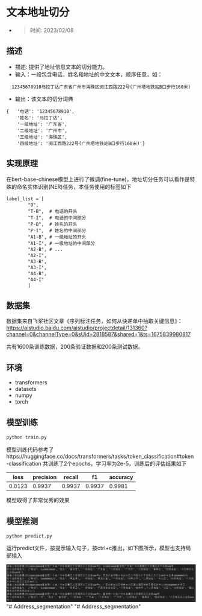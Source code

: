# 文本地址切分
- > 时间: 2023/02/08
  
## 描述
- 描述: 提供了地址信息文本的切分能力。
- 输入：一段包含电话，姓名和地址的中文文本，顺序任意，如：
```
  12345678910马拉丁达广东省广州市海珠区阅江西路222号(广州塔地铁站B口步行160米)
```
- 输出：该文本的切分词典
```
{   '电话': '12345678910', 
    '姓名': '马拉丁达', 
    '一级地址': '广东省', 
    '二级地址': '广州市', 
    '三级地址': '海珠区', 
    '四级地址': '阅江西路222号(广州塔地铁站B口步行160米)'}
```

## 实现原理
在bert-base-chinese模型上进行了微调(fine-tune)，地址切分任务可以看作是特殊的命名实体识别(NER)任务，本任务使用的标签如下
```
label_list = [
        "O", 
        "T-B",  # 电话的开头
        "T-I",  # 电话的中间部分
        "P-B",  # 姓名的开头
        "P-I",  # 姓名的中间部分
        "A1-B", # 一级地址的开头
        "A1-I", # 一级地址的中间部分
        "A2-B", # ...
        "A2-I",
        "A3-B",
        "A3-I",
        "A4-B",
        "A4-I"
        ]
```

## 数据集
数据集来自飞桨社区文章《序列标注任务，如何从快递单中抽取关键信息》：https://aistudio.baidu.com/aistudio/projectdetail/131360?channel=0&channelType=0&sUid=2818587&shared=1&ts=1675839980817

共有1600条训练数据，200条验证数据和200条测试数据。

## 环境
- transformers
- datasets
- numpy
- torch
## 模型训练
```python
python train.py
```
模型训练代码参考了https://huggingface.co/docs/transformers/tasks/token_classification#token-classification
共训练了2个epochs，学习率为2e-5，训练后的评估结果如下

|loss|precision|recall|f1|accuracy|
|-----|-----|-----|-----|-----|
|0.0123|0.9937|0.9937|0.9937|0.9981|

模型取得了非常优秀的效果

## 模型推测
```
python predict.py
```
运行predict文件，按提示输入句子，按ctrl+c推出，如下图所示，模型也支持局部输入

![f1](figure1.png)"# Address_segmentation" 
"# Address_segmentation" 

